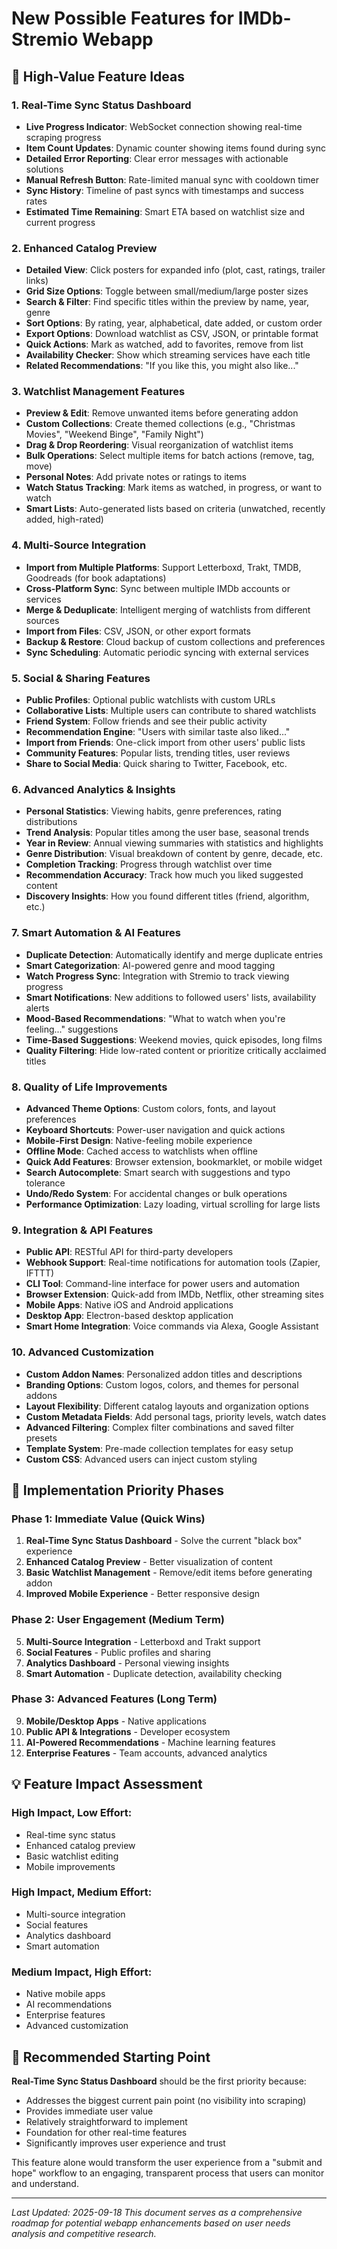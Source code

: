# New Possible Features for IMDb-Stremio Webapp

## 🎯 **High-Value Feature Ideas**

### **1. Real-Time Sync Status Dashboard**
- **Live Progress Indicator**: WebSocket connection showing real-time scraping progress
- **Item Count Updates**: Dynamic counter showing items found during sync
- **Detailed Error Reporting**: Clear error messages with actionable solutions
- **Manual Refresh Button**: Rate-limited manual sync with cooldown timer
- **Sync History**: Timeline of past syncs with timestamps and success rates
- **Estimated Time Remaining**: Smart ETA based on watchlist size and current progress

### **2. Enhanced Catalog Preview**
- **Detailed View**: Click posters for expanded info (plot, cast, ratings, trailer links)
- **Grid Size Options**: Toggle between small/medium/large poster sizes
- **Search & Filter**: Find specific titles within the preview by name, year, genre
- **Sort Options**: By rating, year, alphabetical, date added, or custom order
- **Export Options**: Download watchlist as CSV, JSON, or printable format
- **Quick Actions**: Mark as watched, add to favorites, remove from list
- **Availability Checker**: Show which streaming services have each title
- **Related Recommendations**: "If you like this, you might also like..."

### **3. Watchlist Management Features**
- **Preview & Edit**: Remove unwanted items before generating addon
- **Custom Collections**: Create themed collections (e.g., "Christmas Movies", "Weekend Binge", "Family Night")
- **Drag & Drop Reordering**: Visual reorganization of watchlist items
- **Bulk Operations**: Select multiple items for batch actions (remove, tag, move)
- **Personal Notes**: Add private notes or ratings to items
- **Watch Status Tracking**: Mark items as watched, in progress, or want to watch
- **Smart Lists**: Auto-generated lists based on criteria (unwatched, recently added, high-rated)

### **4. Multi-Source Integration**
- **Import from Multiple Platforms**: Support Letterboxd, Trakt, TMDB, Goodreads (for book adaptations)
- **Cross-Platform Sync**: Sync between multiple IMDb accounts or services
- **Merge & Deduplicate**: Intelligent merging of watchlists from different sources
- **Import from Files**: CSV, JSON, or other export formats
- **Backup & Restore**: Cloud backup of custom collections and preferences
- **Sync Scheduling**: Automatic periodic syncing with external services

### **5. Social & Sharing Features**
- **Public Profiles**: Optional public watchlists with custom URLs
- **Collaborative Lists**: Multiple users can contribute to shared watchlists
- **Friend System**: Follow friends and see their public activity
- **Recommendation Engine**: "Users with similar taste also liked..."
- **Import from Friends**: One-click import from other users' public lists
- **Community Features**: Popular lists, trending titles, user reviews
- **Share to Social Media**: Quick sharing to Twitter, Facebook, etc.

### **6. Advanced Analytics & Insights**
- **Personal Statistics**: Viewing habits, genre preferences, rating distributions
- **Trend Analysis**: Popular titles among the user base, seasonal trends
- **Year in Review**: Annual viewing summaries with statistics and highlights
- **Genre Distribution**: Visual breakdown of content by genre, decade, etc.
- **Completion Tracking**: Progress through watchlist over time
- **Recommendation Accuracy**: Track how much you liked suggested content
- **Discovery Insights**: How you found different titles (friend, algorithm, etc.)

### **7. Smart Automation & AI Features**
- **Duplicate Detection**: Automatically identify and merge duplicate entries
- **Smart Categorization**: AI-powered genre and mood tagging
- **Watch Progress Sync**: Integration with Stremio to track viewing progress
- **Smart Notifications**: New additions to followed users' lists, availability alerts
- **Mood-Based Recommendations**: "What to watch when you're feeling..." suggestions
- **Time-Based Suggestions**: Weekend movies, quick episodes, long films
- **Quality Filtering**: Hide low-rated content or prioritize critically acclaimed titles

### **8. Quality of Life Improvements**
- **Advanced Theme Options**: Custom colors, fonts, and layout preferences
- **Keyboard Shortcuts**: Power-user navigation and quick actions
- **Mobile-First Design**: Native-feeling mobile experience
- **Offline Mode**: Cached access to watchlists when offline
- **Quick Add Features**: Browser extension, bookmarklet, or mobile widget
- **Search Autocomplete**: Smart search with suggestions and typo tolerance
- **Undo/Redo System**: For accidental changes or bulk operations
- **Performance Optimization**: Lazy loading, virtual scrolling for large lists

### **9. Integration & API Features**
- **Public API**: RESTful API for third-party developers
- **Webhook Support**: Real-time notifications for automation tools (Zapier, IFTTT)
- **CLI Tool**: Command-line interface for power users and automation
- **Browser Extension**: Quick-add from IMDb, Netflix, other streaming sites
- **Mobile Apps**: Native iOS and Android applications
- **Desktop App**: Electron-based desktop application
- **Smart Home Integration**: Voice commands via Alexa, Google Assistant

### **10. Advanced Customization**
- **Custom Addon Names**: Personalized addon titles and descriptions
- **Branding Options**: Custom logos, colors, and themes for personal addons
- **Layout Flexibility**: Different catalog layouts and organization options
- **Custom Metadata Fields**: Add personal tags, priority levels, watch dates
- **Advanced Filtering**: Complex filter combinations and saved filter presets
- **Template System**: Pre-made collection templates for easy setup
- **Custom CSS**: Advanced users can inject custom styling

## 🚀 **Implementation Priority Phases**

### **Phase 1: Immediate Value (Quick Wins)**
1. **Real-Time Sync Status Dashboard** - Solve the current "black box" experience
2. **Enhanced Catalog Preview** - Better visualization of content
3. **Basic Watchlist Management** - Remove/edit items before generating addon
4. **Improved Mobile Experience** - Better responsive design

### **Phase 2: User Engagement (Medium Term)**
5. **Multi-Source Integration** - Letterboxd and Trakt support
6. **Social Features** - Public profiles and sharing
7. **Analytics Dashboard** - Personal viewing insights
8. **Smart Automation** - Duplicate detection, availability checking

### **Phase 3: Advanced Features (Long Term)**
9. **Mobile/Desktop Apps** - Native applications
10. **Public API & Integrations** - Developer ecosystem
11. **AI-Powered Recommendations** - Machine learning features
12. **Enterprise Features** - Team accounts, advanced analytics

## 💡 **Feature Impact Assessment**

### **High Impact, Low Effort:**
- Real-time sync status
- Enhanced catalog preview
- Basic watchlist editing
- Mobile improvements

### **High Impact, Medium Effort:**
- Multi-source integration
- Social features
- Analytics dashboard
- Smart automation

### **Medium Impact, High Effort:**
- Native mobile apps
- AI recommendations
- Enterprise features
- Advanced customization

## 🎯 **Recommended Starting Point**

**Real-Time Sync Status Dashboard** should be the first priority because:
- Addresses the biggest current pain point (no visibility into scraping)
- Provides immediate user value
- Relatively straightforward to implement
- Foundation for other real-time features
- Significantly improves user experience and trust

This feature alone would transform the user experience from a "submit and hope" workflow to an engaging, transparent process that users can monitor and understand.

---

*Last Updated: 2025-09-18*
*This document serves as a comprehensive roadmap for potential webapp enhancements based on user needs analysis and competitive research.*